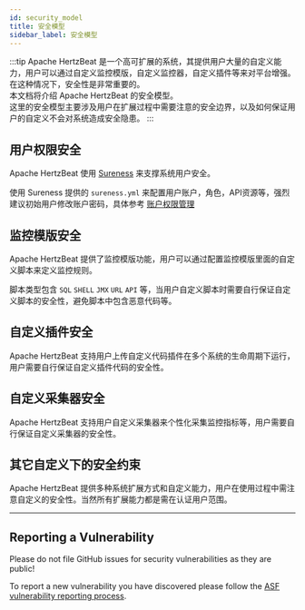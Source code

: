 ```yaml
---
id: security_model  
title: 安全模型  
sidebar_label: 安全模型
---
```


:::tip
Apache HertzBeat 是一个高可扩展的系统，其提供用户大量的自定义能力，用户可以通过自定义监控模版，自定义监控器，自定义插件等来对平台增强。在这种情况下，安全性是非常重要的。  
本文档将介绍 Apache HertzBeat 的安全模型。  
这里的安全模型主要涉及用户在扩展过程中需要注意的安全边界，以及如何保证用户的自定义不会对系统造成安全隐患。
:::

## 用户权限安全

Apache HertzBeat 使用 [Sureness](https://github.com/dromara/sureness) 来支撑系统用户安全。

使用 Sureness 提供的 `sureness.yml` 来配置用户账户，角色，API资源等，强烈建议初始用户修改账户密码，具体参考 [账户权限管理](../start/account-modify)

## 监控模版安全

Apache HertzBeat 提供了监控模版功能，用户可以通过配置监控模版里面的自定义脚本来定义监控规则。

脚本类型包含 `SQL` `SHELL` `JMX` `URL` `API` 等，当用户自定义脚本时需要自行保证自定义脚本的安全性，避免脚本中包含恶意代码等。

## 自定义插件安全

Apache HertzBeat 支持用户上传自定义代码插件在多个系统的生命周期下运行，用户需要自行保证自定义插件代码的安全性。

## 自定义采集器安全

Apache HertzBeat 支持用户自定义采集器来个性化采集监控指标等，用户需要自行保证自定义采集器的安全性。

## 其它自定义下的安全约束

Apache HertzBeat 提供多种系统扩展方式和自定义能力，用户在使用过程中需注意自定义的安全性。当然所有扩展能力都是需在认证用户范围。

----

## Reporting a Vulnerability

Please do not file GitHub issues for security vulnerabilities as they are public!

To report a new vulnerability you have discovered please follow the [ASF vulnerability reporting process](https://apache.org/security/#reporting-a-vulnerability).
